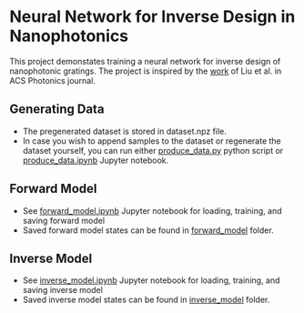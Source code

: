 Neural Network for Inverse Design in Nanophotonics
==================================================
This project demonstates training a neural network for inverse design of nanophotonic gratings.
The project is inspired by the [work](https://doi.org/10.1021/acsphotonics.7b01377) of Liu et al. in ACS Photonics journal.

Generating Data
------------------
* The pregenerated dataset is stored in dataset.npz file.
* In case you wish to append samples to the dataset or regenerate the dataset yourself, you can run either [produce_data.py](./produce_data.py) python script or [produce_data.ipynb](./produce_data.py) Jupyter notebook.

Forward Model
-------------
* See [forward_model.ipynb](./forward_model.ipynb) Jupyter notebook for loading, training, and saving forward model
* Saved forward model states can be found in [forward_model](./forward_model/) folder.
  
Inverse Model
--------------
* See [inverse_model.ipynb](./inverse_model.ipynb) Jupyter notebook for loading, training, and saving inverse model
* Saved inverse model states can be found in [inverse_model](./inverse_model/) folder.

